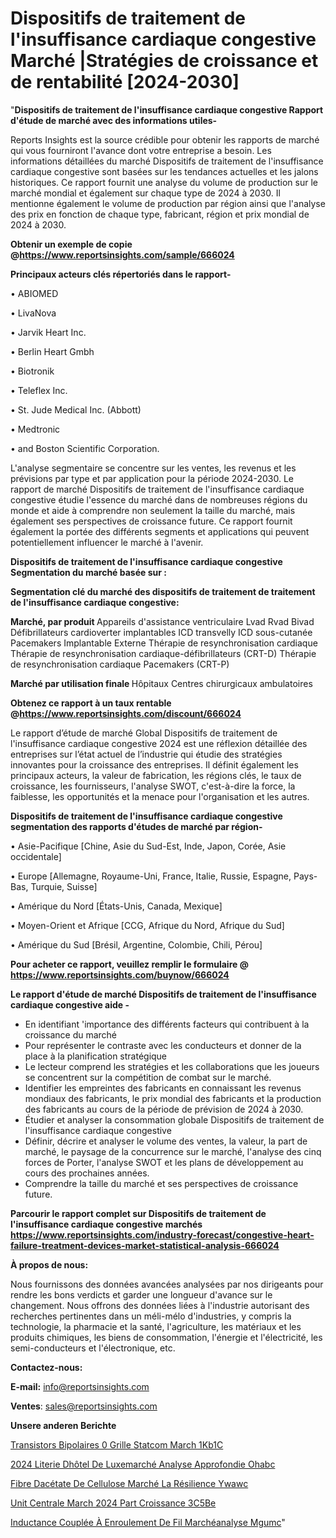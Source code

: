 # Dispositifs de traitement de l'insuffisance cardiaque congestive Marché |Stratégies de croissance et de rentabilité [2024-2030]

"<strong>Dispositifs de traitement de l'insuffisance cardiaque congestive Rapport d'étude de marché avec des informations utiles-</strong>

Reports Insights est la source crédible pour obtenir les rapports de marché qui vous fourniront l'avance dont votre entreprise a besoin. Les informations détaillées du marché Dispositifs de traitement de l'insuffisance cardiaque congestive sont basées sur les tendances actuelles et les jalons historiques. Ce rapport fournit une analyse du volume de production sur le marché mondial et également sur chaque type de 2024 à 2030. Il mentionne également le volume de production par région ainsi que l'analyse des prix en fonction de chaque type, fabricant, région et prix mondial de 2024 à 2030.

<strong><b>Obtenir un exemple de copie @</b></strong><a href=https://www.reportsinsights.com/sample/666024><strong><b>https://www.reportsinsights.com/sample/666024</b></strong></a>

<b>Principaux acteurs clés répertoriés dans le rapport-</b>

<b> </b>• ABIOMED

• LivaNova

• Jarvik Heart Inc.

• Berlin Heart Gmbh

• Biotronik

• Teleflex Inc.

• St. Jude Medical Inc. (Abbott)

• Medtronic

• and Boston Scientific Corporation.

L'analyse segmentaire se concentre sur les ventes, les revenus et les prévisions par type et par application pour la période 2024-2030. Le rapport de marché Dispositifs de traitement de l'insuffisance cardiaque congestive étudie l'essence du marché dans de nombreuses régions du monde et aide à comprendre non seulement la taille du marché, mais également ses perspectives de croissance future. Ce rapport fournit également la portée des différents segments et applications qui peuvent potentiellement influencer le marché à l'avenir.

<strong>Dispositifs de traitement de l'insuffisance cardiaque congestive Segmentation du marché basée sur :</strong>

<strong> Segmentation clé du marché des dispositifs de traitement de traitement de l'insuffisance cardiaque congestive: </strong>

<strong> Marché, par produit </strong>
Appareils d'assistance ventriculaire
Lvad
Rvad
Bivad
Défibrillateurs cardioverter implantables
ICD transvelly
ICD sous-cutanée
Pacemakers
Implantable
Externe
Thérapie de resynchronisation cardiaque
Thérapie de resynchronisation cardiaque-défibrillateurs (CRT-D)
Thérapie de resynchronisation cardiaque Pacemakers (CRT-P)

<strong> Marché par utilisation finale </strong>
Hôpitaux
Centres chirurgicaux ambulatoires

<strong><b>Obtenez ce rapport à un taux rentable @</b></strong><a href=https://www.reportsinsights.com/discount/666024><strong><b>https://www.reportsinsights.com/discount/666024</b></strong></a>

Le rapport d’étude de marché Global Dispositifs de traitement de l'insuffisance cardiaque congestive 2024 est une réflexion détaillée des entreprises sur l’état actuel de l’industrie qui étudie des stratégies innovantes pour la croissance des entreprises. Il définit également les principaux acteurs, la valeur de fabrication, les régions clés, le taux de croissance, les fournisseurs, l'analyse SWOT, c'est-à-dire la force, la faiblesse, les opportunités et la menace pour l'organisation et les autres.

<strong>Dispositifs de traitement de l'insuffisance cardiaque congestive segmentation des rapports d'études de marché par région-</strong>

• Asie-Pacifique [Chine, Asie du Sud-Est, Inde, Japon, Corée, Asie occidentale]

• Europe [Allemagne, Royaume-Uni, France, Italie, Russie, Espagne, Pays-Bas, Turquie, Suisse]

• Amérique du Nord [États-Unis, Canada, Mexique]

• Moyen-Orient et Afrique [CCG, Afrique du Nord, Afrique du Sud]

• Amérique du Sud [Brésil, Argentine, Colombie, Chili, Pérou]

<strong>Pour acheter ce rapport, veuillez remplir le formulaire @   <a href=https://www.reportsinsights.com/buynow/666024>https://www.reportsinsights.com/buynow/666024</a></strong>

<strong>Le rapport d'étude de marché Dispositifs de traitement de l'insuffisance cardiaque congestive aide -</strong>
<ul>
  <li>En identifiant 'importance des différents facteurs qui contribuent à la croissance du marché</li>
  <li>Pour représenter le contraste avec les conducteurs et donner de la place à la planification stratégique</li>
  <li>Le lecteur comprend les stratégies et les collaborations que les joueurs se concentrent sur la compétition de combat sur le marché.</li>
  <li>Identifier les empreintes des fabricants en connaissant les revenus mondiaux des fabricants, le prix mondial des fabricants et la production des fabricants au cours de la période de prévision de 2024 à 2030.</li>
  <li>Étudier et analyser la consommation globale Dispositifs de traitement de l'insuffisance cardiaque congestive</li>
  <li>Définir, décrire et analyser le volume des ventes, la valeur, la part de marché, le paysage de la concurrence sur le marché, l'analyse des cinq forces de Porter, l'analyse SWOT et les plans de développement au cours des prochaines années.</li>
  <li>Comprendre la taille du marché et ses perspectives de croissance future.</li>
</ul>

<strong>Parcourir le rapport complet sur Dispositifs de traitement de l'insuffisance cardiaque congestive marchés <a href=https://www.reportsinsights.com/industry-forecast/congestive-heart-failure-treatment-devices-market-statistical-analysis-666024>https://www.reportsinsights.com/industry-forecast/congestive-heart-failure-treatment-devices-market-statistical-analysis-666024</a></strong>

<strong>À propos de nous:</strong>

Nous fournissons des données avancées analysées par nos dirigeants pour rendre les bons verdicts et garder une longueur d'avance sur le changement. Nous offrons des données liées à l'industrie autorisant des recherches pertinentes dans un méli-mélo d'industries, y compris la technologie, la pharmacie et la santé, l'agriculture, les matériaux et les produits chimiques, les biens de consommation, l'énergie et l'électricité, les semi-conducteurs et l'électronique, etc.

<strong>Contactez-nous:</strong>

<strong>E-mail:</strong> <a href=mailto:info@reportsinsights.com>info@reportsinsights.com</a>

<strong>Ventes</strong>: <a href=mailto:sales@reportsinsights.com>sales@reportsinsights.com</a>

<strong>Unsere anderen Berichte</strong>

<a href=https://www.linkedin.com/pulse/transistors-bipolaires-%C3%A0-grille-statcom-march%C3%A9-1kb1c/>Transistors Bipolaires  0 Grille Statcom March 1Kb1C</a>

<a href=https://www.linkedin.com/pulse/2024-literie-dhôtel-de-luxemarché-analyse-approfondie-ohabc/>2024 Literie Dhôtel De Luxemarché Analyse Approfondie Ohabc</a>

<a href=https://www.linkedin.com/pulse/fibre-dacétate-de-cellulose-marché-la-résilience-ywawc/>Fibre Dacétate De Cellulose Marché La Résilience Ywawc</a>

<a href=https://www.linkedin.com/pulse/unit%C3%A9-centrale-march%C3%A9-2024-part-croissance-3c5be/>Unit Centrale March 2024 Part Croissance 3C5Be</a>

<a href=https://www.linkedin.com/pulse/inductance-couplée-à-enroulement-de-fil-marchéanalyse-mgumc/>Inductance Couplée À Enroulement De Fil Marchéanalyse Mgumc</a>"

